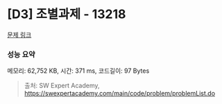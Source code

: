 # [D3] 조별과제 - 13218 

[문제 링크](https://swexpertacademy.com/main/code/problem/problemDetail.do?contestProbId=AXzjvCCq-PwDFASs) 

### 성능 요약

메모리: 62,752 KB, 시간: 371 ms, 코드길이: 97 Bytes



> 출처: SW Expert Academy, https://swexpertacademy.com/main/code/problem/problemList.do